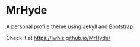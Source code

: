 # MrHyde
A personal profile theme using Jekyll and Bootstrap.

Check it at https://iwhiz.github.io/MrHyde/
